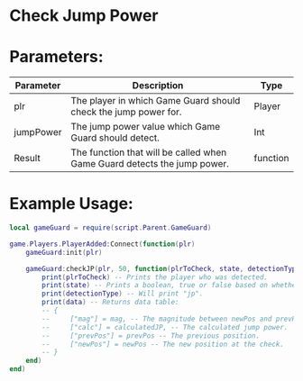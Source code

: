 # Check Jump Power

# Parameters:

| Parameter | Description                                                              | Type     |
| --------- | ------------------------------------------------------------------------ | -------- |
| plr       | The player in which Game Guard should check the jump power for.          | Player   |
| jumpPower | The jump power value which Game Guard should detect.                     | Int      |
| Result    | The function that will be called when Game Guard detects the jump power. | function |

# Example Usage:

```lua
local gameGuard = require(script.Parent.GameGuard)

game.Players.PlayerAdded:Connect(function(plr)
    gameGuard:init(plr)

    gameGuard:checkJP(plr, 50, function(plrToCheck, state, detectionType, data)
        print(plrToCheck) -- Prints the player who was detected.
        print(state) -- Prints a boolean, true or false based on whether or not the player was detected.
        print(detectionType) -- Will print "jp".
        print(data) -- Returns data table:
        -- {
        --     ["mag"] = mag, -- The magnitude between newPos and prevPos.
        --     ["calc"] = calculatedJP, -- The calculated jump power.
        --     ["prevPos"] = prevPos -- The previous position.
        --     ["newPos"] = newPos -- The new position at the check.
        -- }
    end)
end)
```

